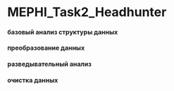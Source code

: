 # MEPHI_Task2_Headhunter

#### базовый анализ структуры данных
#### преобразование данных
#### разведывательный анализ
#### очистка данных
